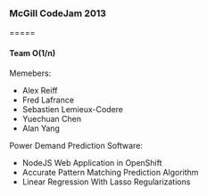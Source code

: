 <h3>McGill CodeJam 2013</h3>
=====
<h4>Team O(1/n)</h4>

<p>Memebers:</p>
<ul>
<li>Alex Reiff</li>
<li>Fred Lafrance</li>
<li>Sebastien Lemieux-Codere</li>
<li>Yuechuan Chen</li>
<li>Alan Yang</li>
</ul>

<p>Power Demand Prediction Software:</p>
<ul>
<li>NodeJS Web Application in OpenShift</li>
<li>Accurate Pattern Matching Prediction Algorithm</li>
<li>Linear Regression With Lasso Regularizations</li>
</ul>
